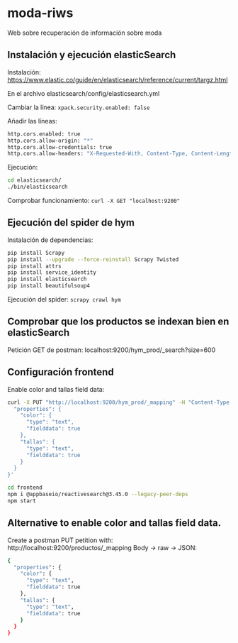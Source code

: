 # moda-riws
Web sobre recuperación de información sobre moda

## Instalación y ejecución elasticSearch

Instalación: https://www.elastic.co/guide/en/elasticsearch/reference/current/targz.html

En el archivo elasticsearch/config/elasticsearch.yml

Cambiar la línea:
`xpack.security.enabled: false`

Añadir las líneas:
```bash
http.cors.enabled: true
http.cors.allow-origin: "*"
http.cors.allow-credentials: true
http.cors.allow-headers: "X-Requested-With, Content-Type, Content-Length, Authorization"
```

Ejecución:
```bash
cd elasticsearch/
./bin/elasticsearch
```

Comprobar funcionamiento: `curl -X GET "localhost:9200"`

## Ejecución del spider de hym

Instalación de dependencias:
```bash
pip install Scrapy
pip install --upgrade --force-reinstall Scrapy Twisted
pip install attrs
pip install service_identity
pip install elasticsearch
pip install beautifulsoup4
```

Ejecución del spider: `scrapy crawl hym`

## Comprobar que los productos se indexan bien en elasticSearch

Petición GET de postman: localhost:9200/hym_prod/_search?size=600

## Configuración frontend
Enable color and tallas field data:
```bash
curl -X PUT "http://localhost:9200/hym_prod/_mapping" -H "Content-Type: application/json" -d '{
  "properties": {
    "color": {
      "type": "text",
      "fielddata": true
    },
    "tallas": {
      "type": "text",
      "fielddata": true
    }
  }
}'
```

```bash
cd frontend
npm i @appbaseio/reactivesearch@3.45.0 --legacy-peer-deps
npm start
```

## Alternative to enable color and tallas field data. 
Create a postman PUT petition with: http://localhost:9200/productos/_mapping
Body -> raw -> JSON:
```bash
{
  "properties": {
    "color": {
      "type": "text",
      "fielddata": true
    },
    "tallas": {
      "type": "text",
      "fielddata": true
    }
  }
}
```

